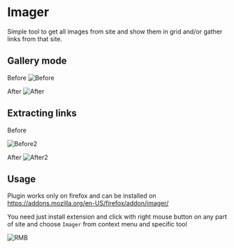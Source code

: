 # Imager
Simple tool to get all images from site and show them in grid and/or gather links from that site.



## Gallery mode

Before
![Before](https://github.com/qarmin/imager/assets/41945903/0843ea1d-a25e-4fde-a1a5-7f272450ece0)

After
![After](https://github.com/qarmin/imager/assets/41945903/4c8ec0d4-53a7-486c-aa84-eb4aa0fbe7d0)

## Extracting links

Before

![Before2](https://github.com/user-attachments/assets/2e90bb24-f419-42e0-b09f-ec4b54d99e10)

After
![After2](https://github.com/user-attachments/assets/7c300a02-f560-421a-b574-a00d459fbd4c)


## Usage
Plugin works only on firefox and can be installed on https://addons.mozilla.org/en-US/firefox/addon/imager/

You need just install extension and click with right mouse button on any part of site and choose `Imager` from context menu and specific tool

![RMB](https://github.com/user-attachments/assets/330b8435-2e9e-4064-8298-0bd264f480ed)
